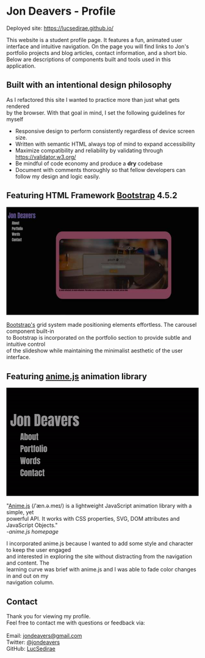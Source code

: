 # Jon Deavers - Profile

Deployed site: https://lucsedirae.github.io/

This website is a student profile page. It features a fun, animated user<br>
interface and intuitive navigation. On the page you will find links to Jon's<br>
portfolio projects and blog articles, contact information, and a short bio.<br>
Below are descriptions of components built and tools used in this application.<br>

## Built with an intentional design philosophy

As I refactored this site I wanted to practice more than just what gets rendered<br>
by the browser. With that goal in mind, I set the following guidelines for myself<br>
* Responsive design to perform consistently regardless of device screen size.
* Written with semantic HTML always top of mind to expand accessibility
* Maximize compatibility and reliability by validating through https://validator.w3.org/<br>
* Be mindful of code economy and produce a **dry** codebase
* Document with comments thoroughly so that fellow developers can follow my design and logic easily.<br>

## Featuring HTML Framework [Bootstrap](https://getbootstrap.com/) 4.5.2

![screenshot of UI utilizing Bootstrap's grid positioning](./assets/images/grid-screenshot.jpg)

[Bootstrap's](https://getbootstrap.com) grid system made positioning elements effortless. The carousel component built-in<br>
to Bootstrap is incorporated on the portfolio section to provide subtle and intuitive control<br>
of the slideshow while maintaining the minimalist aesthetic of the user interface.    

## Featuring [anime.js](https://animejs.com/) animation library

![gif of ui colors changing](./assets/images/color-change.gif)

"[Anime.js](https://animejs.com/) (/ˈæn.ə.meɪ/) is a lightweight JavaScript animation library with a simple, yet <br>
powerful API. It works with CSS properties, SVG, DOM attributes and JavaScript Objects."<br>
-*anime.js homepage*

I incorporated anime.js because I wanted to add some style and character to keep the user engaged<br>
and interested in exploring the site without distracting from the navigation and content. The<br>
learning curve was brief with anime.js and I was able to fade color changes in and out on my<br> navigation column.

## Contact
Thank you for viewing my profile.<br>
Feel free to contact me with questions or feedback via:<br>
<br>
Email: jondeavers@gmail.com<br>
Twitter: [@jondeavers](https://twitter.com/jondeavers)<br>
GitHub: [LucSedirae](https://github.com/lucsedirae)<br>
